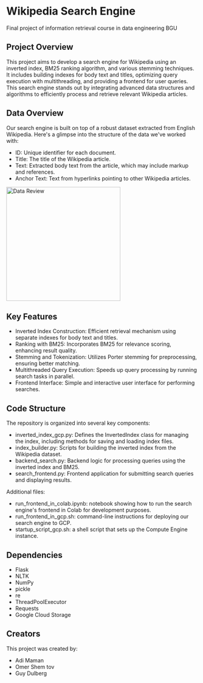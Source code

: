 # Wikipedia Search Engine
Final project of information retrieval course in data engineering BGU


## Project Overview
This project aims to develop a search engine for Wikipedia using an inverted index, BM25 ranking algorithm, and various stemming techniques.
It includes building indexes for body text and titles, optimizing query execution with multithreading, and providing a frontend for user queries.
This search engine stands out by integrating advanced data structures and algorithms to efficiently process and retrieve relevant Wikipedia articles.

## Data Overview
Our search engine is built on top of a robust dataset extracted from English Wikipedia. Here's a glimpse into the structure of the data we've worked with:
- ID: Unique identifier for each document.
- Title: The title of the Wikipedia article.
- Text: Extracted body text from the article, which may include markup and references.
- Anchor Text: Text from hyperlinks pointing to other Wikipedia articles.

<img src="[https://github.com/adimaman22/Wikipedia-search-engine/assets/162898894/084b237e-637c-447c-a662-fcba1136a47b]" alt="Data Review" width="300"/>

## Key Features
- Inverted Index Construction: Efficient retrieval mechanism using separate indexes for body text and titles.
- Ranking with BM25: Incorporates BM25 for relevance scoring, enhancing result quality.
- Stemming and Tokenization: Utilizes Porter stemming for preprocessing, ensuring better matching.
- Multithreaded Query Execution: Speeds up query processing by running search tasks in parallel.
- Frontend Interface: Simple and interactive user interface for performing searches.

## Code Structure
The repository is organized into several key components:
- inverted_index_gcp.py: Defines the InvertedIndex class for managing the index, including methods for saving and loading index files.
- index_builder.py: Scripts for building the inverted index from the Wikipedia dataset.
- backend_search.py: Backend logic for processing queries using the inverted index and BM25.
- search_frontend.py: Frontend application for submitting search queries and displaying results.

Additional files:
- run_frontend_in_colab.ipynb: notebook showing how to run the search engine's frontend in Colab for development purposes.
- run_frontend_in_gcp.sh: command-line instructions for deploying our search engine to GCP.
- startup_script_gcp.sh: a shell script that sets up the Compute Engine instance.

## Dependencies
- Flask
- NLTK
- NumPy
- pickle
- re
- ThreadPoolExecutor
- Requests
- Google Cloud Storage

## Creators
This project was created by:
- Adi Maman
- Omer Shem tov
- Guy Dulberg
